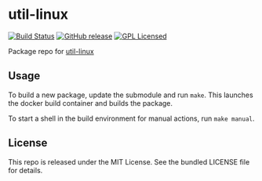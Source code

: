 util-linux
==========

[![Build Status](https://img.shields.io/circleci/project/amylum/util-linux/master.svg)](https://circleci.com/gh/amylum/util-linux)
[![GitHub release](https://img.shields.io/github/release/amylum/util-linux.svg)](https://github.com/amylum/util-linux/releases)
[![GPL Licensed](http://img.shields.io/badge/license-GPL2+-green.svg)](https://tldrlegal.com/license/gnu-general-public-license-v2)

Package repo for [util-linux](https://www.kernel.org/pub/linux/utils/util-linux/)

## Usage

To build a new package, update the submodule and run `make`. This launches the docker build container and builds the package.

To start a shell in the build environment for manual actions, run `make manual`.

## License

This repo is released under the MIT License. See the bundled LICENSE file for details.

